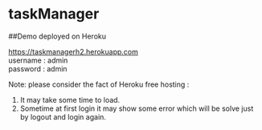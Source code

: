 # taskManager

##Demo deployed on Heroku <br>

https://taskmanagerh2.herokuapp.com <br>
username : admin <br>
password : admin <br>

Note: please consider the fact of Heroku free hosting : <br>

1. It may take some time to load.
2. Sometime at first login it may show some error which will be solve just by logout and login again.

